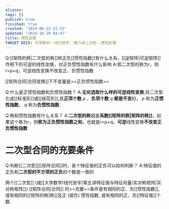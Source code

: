 ```yaml
---
aliases: 
tags: []
publish: true
finished: true
created: "2024-06-22 23:23"
updated: "2024-10-20 04:47"
title: 惯性定理
TARGET DECK: 大学数学::线代张宇::第六讲二次型::惯性定理
---
```

Q:[[矩阵的秩|二次型的秩]]和正负[[惯性指数]]有什么关系，[[逆矩阵|可逆矩阵]]作用下的可逆的线性变换，对正负惯性指数有什么影响
A:若二次型的秩为r，则r=p+q，可逆线性变换不改变正、负惯性指数

[[矩阵合同|合同变换]]下不变量是==正负惯性指数==

Q:什么是正惯性指数和负惯性指数？
A:**无论选取什么样的可逆线性变换**,将二次型化成[[标准形]]或[[规范形]],其**正项个数** $p$ ，**负项个数** $q$ **都是不变**的， $p$ 称为**正惯性指数**， $q$ 称为**负惯性指数**.

Q:秩和惯性指数有什么关系？
A:**二次型的秩**就是**系数[[矩阵的秩|矩阵的秩]]**，如果这个秩为r，则**秩为正负惯性指数之和**，也就是r=p+q，**可逆**线性变换**不改变正负惯性指数**

# 二次型合同的充要条件 
Q:判断[[二次型]][[矩阵合同]]时，各个特征值的正负可以如何判断？
A:特征值的正负和**二次型的平方项的正负**的个数是一致的

两个[[二次型]] (或[[大学数学/线代张宇/第五讲特征值与特征向量/实对称矩阵|实对称矩阵]]) [[矩阵合同|合同]] 的==充要==条件是有相同的正、负[[惯性指数]], 或有相同的[[矩阵的秩|秩]]及正 (或负) 惯性指数, 或有相同的正、负[[特征值]]个数.

